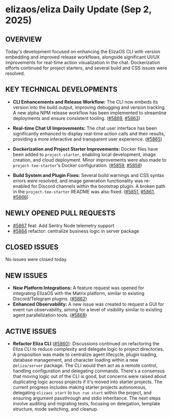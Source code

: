 # elizaos/eliza Daily Update (Sep 2, 2025)

## OVERVIEW
Today's development focused on enhancing the ElizaOS CLI with version embedding and improved release workflows, alongside significant UI/UX improvements for real-time action visualization in the chat. Dockerization efforts continued for project starters, and several build and CSS issues were resolved.

## KEY TECHNICAL DEVELOPMENTS

*   **CLI Enhancements and Release Workflow:** The CLI now embeds its version into the build output, improving debugging and version tracking. A new alpha NPM release workflow has been implemented to streamline deployments and ensure consistent tooling. ([#5869](https://github.com/elizaos/eliza/pull/5869), [#5863](https://github.com/elizaos/eliza/pull/5863))

*   **Real-time Chat UI Improvements:** The chat user interface has been significantly enhanced to display real-time action calls and their results, providing a more interactive and transparent user experience. ([#5865](https://github.com/elizaos/eliza/pull/5865))

*   **Dockerization and Project Starter Improvements:** Docker files have been added to `project-starter`, enabling local development, image creation, and cloud deployment. Minor improvements were also made to `project-tee-starter`'s Docker configuration. ([#5859](https://github.com/elizaos/eliza/pull/5859), [#5858](https://github.com/elizaos/eliza/pull/5858))

*   **Build System and Plugin Fixes:** Several build warnings and CSS syntax errors were resolved, and image generation functionality was re-enabled for Discord channels within the bootstrap plugin. A broken path in the `project-tee-starter` README was also fixed. ([#5851](https://github.com/elizaos/eliza/pull/5851), [#5861](https://github.com/elizaos/eliza/pull/5861), [#5866](https://github.com/elizaos/eliza/pull/5866))

## NEWLY OPENED PULL REQUESTS

*   [#5867](https://github.com/elizaos/eliza/pull/5867) feat: Add Sentry Node telemetry support
*   [#5864](https://github.com/elizaos/eliza/pull/5864) refactor: centralize business logic in server package

## CLOSED ISSUES
No issues were closed today.

## NEW ISSUES

*   **New Platform Integrations:** A feature request was opened for integrating ElizaOS with the Matrix platform, similar to existing Discord/Telegram plugins. ([#5862](https://github.com/elizaos/eliza/issues/5862))
*   **Enhanced Observability:** A new issue was created to request a GUI for event run observability, aiming for a level of visibility similar to existing agent parallelization tools. ([#5868](https://github.com/elizaos/eliza/issues/5868))

## ACTIVE ISSUES

*   **Refactor Eliza CLI** ([#5860](https://github.com/elizaos/eliza/issues/5860)): Discussions continued on refactoring the Eliza CLI to reduce complexity and delegate logic to project directories. A proposition was made to centralize agent lifecycle, plugin loading, database management, and character loading within a new `@eliza/server` package. The CLI would then act as a remote control, handling configuration and delegating commands. There's a consensus that moving logic out of the CLI is good, but concerns were raised about duplicating logic across projects if it's moved into starter projects. The current progress includes making starter projects autonomous, delegating `elizaos start` to `bun run start` within the project, and ensuring argument passthrough and stdio inheritance. The next steps involve auditing and migrating tests, focusing on delegation, template structure, mode switching, and cleanup.